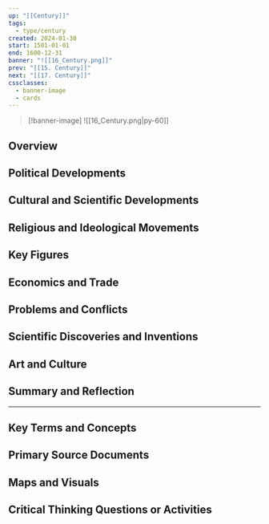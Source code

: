 ```yaml
---
up: "[[Century]]"
tags:
  - type/century
created: 2024-01-30
start: 1501-01-01
end: 1600-12-31
banner: "![[16_Century.png]]"
prev: "[[15. Century]]"
next: "[[17. Century]]"
cssclasses:
  - banner-image
  - cards
---
```

>[!banner-image] ![[16_Century.png|py-60]]
>
## Overview
## Political Developments
## Cultural and Scientific Developments
## Religious and Ideological Movements
## Key Figures
## Economics and Trade
## Problems and Conflicts
## Scientific Discoveries and Inventions
## Art and Culture
## Summary and Reflection
---
## Key Terms and Concepts
## Primary Source Documents
## Maps and Visuals
## Critical Thinking Questions or Activities


